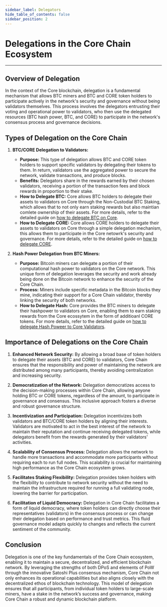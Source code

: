 ```yaml
---
sidebar_label: Delegators
hide_table_of_contents: false
sidebar_position: 2
---
```


# Delegations in the Core Chain Ecosystem
---

## Overview of Delegation
In the context of the Core blockchain, delegation is a fundamental mechanism that allows BTC miners and BTC and CORE token holders to participate actively in the network's security and governance without being validators themselves. This process involves the delegators entrusting their voting and operational power to validators, who then use the delegated resources (BTC hash power, BTC, and CORE) to participate in the network's consensus process and governance decisions.

## Types of Delegation on the Core Chain

1. **BTC/CORE Delegation to Validators:**

    * **Purpose:** This type of delegation allows BTC and CORE token holders to support specific validators by delegating their tokens to them. In return, validators use the aggregated power to secure the network, validate transactions, and produce blocks.
    * **Benefits:** Delegators share in the rewards earned by their chosen validators, receiving a portion of the transaction fees and block rewards in proportion to their stake.
    * **How to Delegate BTC:** Core allows BTC holders to delegate their assets to validators on Core through the Non-Custodial BTC Staking, which allows that to not only earn staking rewards but also maintian comlete ownership of their assets. For more details, refer to the detailed guide on [how to delegate BTC on Core](../Learn/products/btc-staking/stake-btc-guide.md).
    * **How to Delegate CORE:** Core allows CORE holders to delegate their assets to validators on Core through a simple delegation mechanism, this allows them to participate in the Core netowrk's security and governance. For more details, refer to the detailed guide on [how to delegate CORE](./delegating-core.md).

2. **Hash Power Delegation from BTC Miners:**

    * **Purpose:** Bitcoin miners can delegate a portion of their computational hash power to validators on the Core network. This unique form of delegation leverages the security and work already being done on the Bitcoin network to enhance the security of the Core Chain.
    * **Process:** Miners include specific metadata in the Bitcoin blocks they mine, indicating their support for a Core Chain validator, thereby linking the security of both networks.
    * **How to Delegate Hash:** Core provides the BTC miners to delegate their hashpower to validators on Core, enabling them to earn staking rewards from the Core ecossytem in the form of additioanl CORE tokens. For more details, refer to the detailed guide on [how to delegate Hash Poweer to Core Validators](./delegating-hash.md).

## Importance of Delegations on the Core Chain

1. **Enhanced Network Security:** By allowing a broad base of token holders to delegate their assets (BTC and CORE) to validators, Core Chain ensures that the responsibility and power of maintaining the network are distributed among many participants, thereby avoiding centralization and increasing security.

2. **Democratization of the Network:** Delegation democratizes access to the decision-making processes within Core Chain, allowing anyone holding BTC or CORE tokens, regardless of the amount, to participate in governance and consensus. This inclusive approach fosters a diverse and robust governance structure.

3. **Incentivization and Participation:** Delegation incentivizes both validators and BTC/CORE token holders by aligning their interests. Validators are motivated to act in the best interest of the network to maintain their reputation and continue receiving delegated tokens, while delegators benefit from the rewards generated by their validators' activities.

4. **Scalability of Consensus Process:** Delegation allows the network to handle more transactions and accommodate more participants without requiring each to run full nodes. This scalability is crucial for maintaining high performance as the Core Chain ecosystem grows.

5. **Facilitates Staking Flexibility:** Delegation provides token holders with the flexibility to contribute to network security without the need to maintain the infrastructure required for running a full validating node, lowering the barrier for participation.

6. **Facilitation of Liquid Democracy:** Delegation in Core Chain facilitates a form of liquid democracy, where token holders can directly choose their representatives (validators) in the consensus process or can change their delegation based on performance and trust metrics. This fluid governance model adapts quickly to changes and reflects the current sentiment of the community.


## Conclusion
Delegation is one of the key fundamentals of the Core Chain ecosystem, enabling it to maintain a secure, decentralized, and efficient blockchain network. By leveraging the strengths of both DPoS and elements of PoW through the innovative Satoshi Plus consensus mechanism, Core Chain not only enhances its operational capabilities but also aligns closely with the decentralized ethos of blockchain technology. This model of delegation ensures that all participants, from individual token holders to large-scale miners, have a stake in the network’s success and governance, making Core Chain a robust and dynamic blockchain platform.